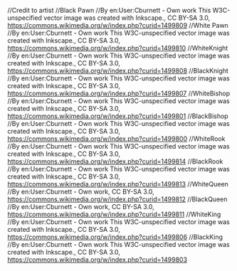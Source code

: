 //Credit to artist
//Black Pawn
//By en:User:Cburnett - Own work  This W3C-unspecified vector image was created with Inkscape., CC BY-SA 3.0, https://commons.wikimedia.org/w/index.php?curid=1499809
//White Pawn
//By en:User:Cburnett - Own work  This W3C-unspecified vector image was created with Inkscape., CC BY-SA 3.0, https://commons.wikimedia.org/w/index.php?curid=1499810
//WhiteKnight
//By en:User:Cburnett - Own work  This W3C-unspecified vector image was created with Inkscape., CC BY-SA 3.0, https://commons.wikimedia.org/w/index.php?curid=1499808
//BlackKnight
//By en:User:Cburnett - Own work  This W3C-unspecified vector image was created with Inkscape., CC BY-SA 3.0, https://commons.wikimedia.org/w/index.php?curid=1499807
//WhiteBishop
//By en:User:Cburnett - Own work  This W3C-unspecified vector image was created with Inkscape., CC BY-SA 3.0, https://commons.wikimedia.org/w/index.php?curid=1499801
//BlackBishop
//By en:User:Cburnett - Own work  This W3C-unspecified vector image was created with Inkscape., CC BY-SA 3.0, https://commons.wikimedia.org/w/index.php?curid=1499800
//WhiteRook
//By en:User:Cburnett - Own work  This W3C-unspecified vector image was created with Inkscape., CC BY-SA 3.0, https://commons.wikimedia.org/w/index.php?curid=1499814
//BlackRook
//By en:User:Cburnett - Own work  This W3C-unspecified vector image was created with Inkscape., CC BY-SA 3.0, https://commons.wikimedia.org/w/index.php?curid=1499813
//WhiteQueen
//By en:User:Cburnett - Own work, CC BY-SA 3.0, https://commons.wikimedia.org/w/index.php?curid=1499812
//BlackQueen
//By en:User:Cburnett - Own work, CC BY-SA 3.0, https://commons.wikimedia.org/w/index.php?curid=1499811
//WhiteKing
//By en:User:Cburnett - Own work  This W3C-unspecified vector image was created with Inkscape., CC BY-SA 3.0, https://commons.wikimedia.org/w/index.php?curid=1499806
//BlackKing
//By en:User:Cburnett - Own work  This W3C-unspecified vector image was created with Inkscape., CC BY-SA 3.0, https://commons.wikimedia.org/w/index.php?curid=1499803